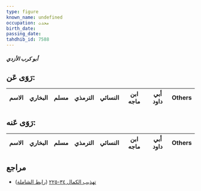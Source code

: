 ```yaml
---
type: figure
known_name: undefined
occupation: محدث
birth_date:
passing_date:
tahdhib_id: 7588
---
```

##### أبو كرب الأزدي

## رَوَى عَن:
| الاسم | البخاري | مسلم | الترمذي | النسائي | ابن ماجه | أبي داود | Others |
| ----- | ------- | ---- | ------- | ------- | -------- | -------- | ------ |
## رَوَى عَنه:
| الاسم | البخاري | مسلم | الترمذي | النسائي | ابن ماجه | أبي داود | Others |
| ----- | ------- | ---- | ------- | ------- | -------- | -------- | ------ |
## مراجع
- [تهذيب الكمال ٣٤-٢٢٥](obsidian://open?vault=Tahdhib-al-Kamal&file=Figures/٧٥٨٨-أبو%20كرب%20الأزدي) ([رابط الشاملة](https://shamela.ws/book/3722/18342))